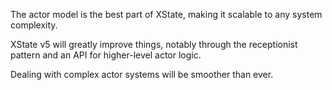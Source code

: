 The actor model is the best part of XState, making it scalable to any system complexity.

XState v5 will greatly improve things, notably through the receptionist pattern and an API for higher-level actor logic.

Dealing with complex actor systems will be smoother than ever.

